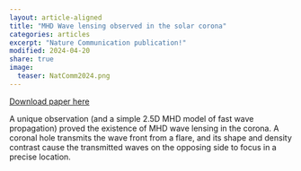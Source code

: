 ```yaml
---
layout: article-aligned
title: "MHD Wave lensing observed in the solar corona"
categories: articles
excerpt: "Nature Communication publication!"
modified: 2024-04-20
share: true
image:
  teaser: NatComm2024.png
---
```


[Download paper here](https://doi.org/10.1038/s41467-024-46846-z)

A unique observation (and a simple 2.5D MHD model of fast wave propagation) proved the existence of MHD wave lensing in the corona. A coronal hole transmits the wave front from a flare, and its shape and density contrast cause the transmitted waves on the opposing side to focus in a precise location. 

